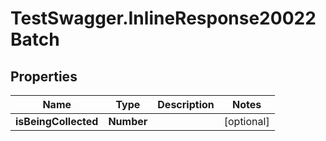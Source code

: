 # TestSwagger.InlineResponse20022Batch

## Properties

Name | Type | Description | Notes
------------ | ------------- | ------------- | -------------
**isBeingCollected** | **Number** |  | [optional] 


